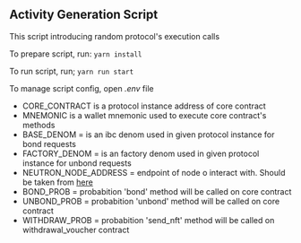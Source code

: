## Activity Generation Script

This script introducing random protocol's execution calls

To prepare script, run:
`yarn install`

To run script, run;
`yarn run start`

To manage script config, open _.env_ file

- CORE_CONTRACT is a protocol instance address of core contract
- MNEMONIC is a wallet mnemonic used to execute core contract's methods
- BASE_DENOM = is an ibc denom used in given protocol instance for bond requests
- FACTORY_DENOM = is an factory denom used in given protocol instance for unbond requests
- NEUTRON_NODE_ADDRESS = endpoint of node o interact with. Should be taken from [here](https://github.com/cosmos/testnets/tree/master/interchain-security/pion-1#endpoints)
- BOND_PROB = probabition 'bond' method will be called on core contract
- UNBOND_PROB = probabition 'unbond' method will be called on core contract
- WITHDRAW_PROB = probabition 'send_nft' method will be called on withdrawal_voucher contract
